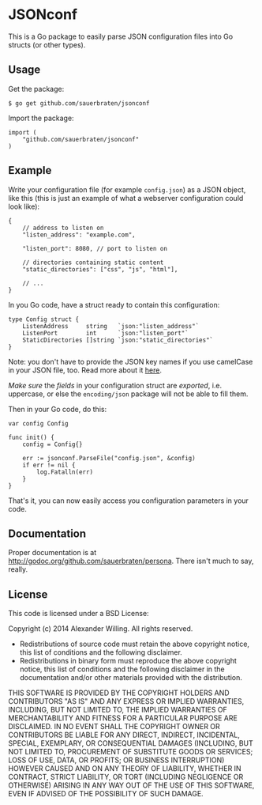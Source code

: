 # JSONconf

This is a Go package to easily parse JSON configuration files into Go structs (or other types).

## Usage

Get the package:

	$ go get github.com/sauerbraten/jsonconf

Import the package:

	import (
		"github.com/sauerbraten/jsonconf"
	)

## Example

Write your configuration file (for example `config.json`) as a JSON object, like this (this is just an example of what a webserver configuration could look like):

	{
		// address to listen on
		"listen_address": "example.com",

		"listen_port": 8080, // port to listen on

		// directories containing static content
		"static_directories": ["css", "js", "html"],

		// ...
	}

In you Go code, have a struct ready to contain this configuration:

	type Config struct {
		ListenAddress     string   `json:"listen_address"`
		ListenPort        int      `json:"listen_port"`
		StaticDirectories []string `json:"static_directories"`
	}

Note: you don't have to provide the JSON key names if you use camelCase in your JSON file, too. Read more about it [here](http://golang.org/pkg/encoding/json/#Marshal).

*Make sure* the *fields* in your configuration struct are *exported*, i.e. uppercase, or else the `encoding/json` package will not be able to fill them.

Then in your Go code, do this:

	var config Config

	func init() {
		config = Config{}

		err := jsonconf.ParseFile("config.json", &config)
		if err != nil {
			log.Fatalln(err)
		}
	}

That's it, you can now easily access you configuration parameters in your code.

## Documentation

Proper documentation is at http://godoc.org/github.com/sauerbraten/persona. There isn't much to say, really.

## License

This code is licensed under a BSD License:

Copyright (c) 2014 Alexander Willing. All rights reserved.

- Redistributions of source code must retain the above copyright notice, this list of conditions and the following disclaimer.
- Redistributions in binary form must reproduce the above copyright notice, this list of conditions and the following disclaimer in the documentation and/or other materials provided with the distribution.

THIS SOFTWARE IS PROVIDED BY THE COPYRIGHT HOLDERS AND CONTRIBUTORS "AS IS" AND ANY EXPRESS OR IMPLIED WARRANTIES, INCLUDING, BUT NOT LIMITED TO, THE IMPLIED WARRANTIES OF MERCHANTABILITY AND FITNESS FOR A PARTICULAR PURPOSE ARE DISCLAIMED. IN NO EVENT SHALL THE COPYRIGHT OWNER OR CONTRIBUTORS BE LIABLE FOR ANY DIRECT, INDIRECT, INCIDENTAL, SPECIAL, EXEMPLARY, OR CONSEQUENTIAL DAMAGES (INCLUDING, BUT NOT LIMITED TO, PROCUREMENT OF SUBSTITUTE GOODS OR SERVICES; LOSS OF USE, DATA, OR PROFITS; OR BUSINESS INTERRUPTION) HOWEVER CAUSED AND ON ANY THEORY OF LIABILITY, WHETHER IN CONTRACT, STRICT LIABILITY, OR TORT (INCLUDING NEGLIGENCE OR OTHERWISE) ARISING IN ANY WAY OUT OF THE USE OF THIS SOFTWARE, EVEN IF ADVISED OF THE POSSIBILITY OF SUCH DAMAGE.